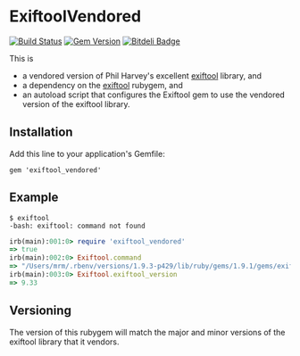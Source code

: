 # ExiftoolVendored

[![Build Status](https://secure.travis-ci.org/mceachen/exiftool_vendored.png?branch=master)](http://travis-ci.org/mceachen/exiftool_vendored)
[![Gem Version](https://badge.fury.io/rb/exiftool_vendored.png)](http://rubygems.org/gems/exiftool_vendored)
[![Bitdeli Badge](https://d2weczhvl823v0.cloudfront.net/mceachen/exiftool_vendored/trend.png)](https://bitdeli.com/free "Bitdeli Badge")

This is
* a vendored version of Phil Harvey's excellent [exiftool](http://www.sno.phy.queensu.ca/~phil/exiftool) library, and
* a dependency on the [exiftool](https://github.com/mceachen/exiftool) rubygem, and
* an autoload script that configures the Exiftool gem to use the vendored version of the exiftool library.

## Installation

Add this line to your application's Gemfile:

    gem 'exiftool_vendored'

## Example

    $ exiftool
    -bash: exiftool: command not found

```ruby
irb(main):001:0> require 'exiftool_vendored'
=> true
irb(main):002:0> Exiftool.command
=> "/Users/mrm/.rbenv/versions/1.9.3-p429/lib/ruby/gems/1.9.1/gems/exiftool_vendored-9.33/bin/Image-ExifTool-9.33/exiftool"
irb(main):003:0> Exiftool.exiftool_version
=> 9.33
```

## Versioning

The version of this rubygem will match the major and minor versions of the exiftool library that it
vendors.

